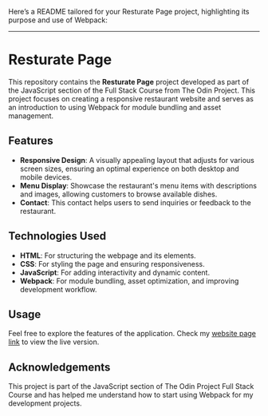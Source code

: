 Here’s a README tailored for your Resturate Page project, highlighting its purpose and use of Webpack:

---

# Resturate Page

This repository contains the **Resturate Page** project developed as part of the JavaScript section of the Full Stack Course from The Odin Project. This project focuses on creating a responsive restaurant website and serves as an introduction to using Webpack for module bundling and asset management.

## Features

- **Responsive Design**: A visually appealing layout that adjusts for various screen sizes, ensuring an optimal experience on both desktop and mobile devices.
- **Menu Display**: Showcase the restaurant's menu items with descriptions and images, allowing customers to browse available dishes.
- **Contact**: This contact helps users to send inquiries or feedback to the restaurant.

## Technologies Used

- **HTML**: For structuring the webpage and its elements.
- **CSS**: For styling the page and ensuring responsiveness.
- **JavaScript**: For adding interactivity and dynamic content.
- **Webpack**: For module bundling, asset optimization, and improving development workflow.

## Usage

Feel free to explore the features of the application. Check my [website page link](#) to view the live version.

## Acknowledgements

This project is part of the JavaScript section of The Odin Project Full Stack Course and has helped me understand how to start using Webpack for my development projects.